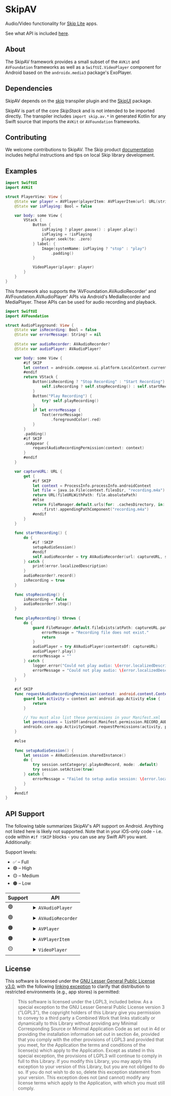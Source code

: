 # SkipAV

Audio/Video functionality for [Skip Lite](https://skip.tools) apps.

See what API is included [here](#api-support).

## About 

The SkipAV framework provides a small subset of the `AVKit` and `AVFoundation` frameworks
as well as a `SwiftUI.VideoPlayer` component for
Android based on the `androidx.media3` package's ExoPlayer.

## Dependencies

SkipAV depends on the [skip](https://source.skip.tools/skip) transpiler plugin and the [SkipUI](https://source.skip.tools/skip-ui) package.

SkipAV is part of the core *SkipStack* and is not intended to be imported directly. The transpiler includes `import skip.av.*` in generated Kotlin for any Swift source that imports the `AVKit` or `AVFoundation` frameworks.

## Contributing

We welcome contributions to SkipAV. The Skip product [documentation](https://skip.tools/docs/contributing/) includes helpful instructions and tips on local Skip library development.

## Examples

```swift
import SwiftUI
import AVKit

struct PlayerView: View {
    @State var player = AVPlayer(playerItem: AVPlayerItem(url: URL(string: "https://skip.tools/assets/introduction.mov")!))
    @State var isPlaying: Bool = false

    var body: some View {
        VStack {
            Button {
                isPlaying ? player.pause() : player.play()
                isPlaying = !isPlaying
                player.seek(to: .zero)
            } label: {
                Image(systemName: isPlaying ? "stop" : "play")
                    .padding()
            }

            VideoPlayer(player: player)
        }
    }
}
```

This framework also supports the 'AVFoundation.AVAudioRecorder' and 
AVFoundation.AVAudioPlayer' APIs via Android's MediaRecorder and MediaPlayer. 
These APIs can be used for audio recording and playback.

```swift
import SwiftUI
import AVFoundation

struct AudioPlayground: View {
    @State var isRecording: Bool = false
    @State var errorMessage: String? = nil
    
    @State var audioRecorder: AVAudioRecorder?
    @State var audioPlayer: AVAudioPlayer?

    var body: some View {
        #if SKIP
        let context = androidx.compose.ui.platform.LocalContext.current
        #endif
        return VStack {
            Button(isRecording ? "Stop Recording" : "Start Recording") {
                self.isRecording ? self.stopRecording() : self.startRecording()
            }
            Button("Play Recording") {
                try? self.playRecording()
            }
            if let errorMessage {
                Text(errorMessage)
                    .foregroundColor(.red)
            }
        }
        .padding()
        #if SKIP
        .onAppear {
            requestAudioRecordingPermission(context: context)
        }
        #endif
    }

    var captureURL: URL {
        get {
            #if SKIP
            let context = ProcessInfo.processInfo.androidContext
            let file = java.io.File(context.filesDir, "recording.m4a")
            return URL(fileURLWithPath: file.absolutePath)
            #else
            return FileManager.default.urls(for: .cachesDirectory, in: .userDomainMask)
                .first!.appendingPathComponent("recording.m4a")
            #endif
        }
    }
    
    func startRecording() {
        do {
            #if !SKIP
            setupAudioSession()
            #endif
            self.audioRecorder = try AVAudioRecorder(url: captureURL, settings: [AVFormatIDKey: Int(kAudioFormatMPEG4AAC), AVSampleRateKey: 12000, AVNumberOfChannelsKey: 1, AVEncoderAudioQualityKey: AVAudioQuality.high.rawValue])
        } catch {
            print(error.localizedDescription)
        }
        audioRecorder?.record()
        isRecording = true
    }
    
    func stopRecording() {
        isRecording = false
        audioRecorder?.stop()
    }
    
    func playRecording() throws {
        do {
            guard FileManager.default.fileExists(atPath: captureURL.path) else {
                errorMessage = "Recording file does not exist."
                return
            }
            audioPlayer = try AVAudioPlayer(contentsOf: captureURL)
            audioPlayer?.play()
            errorMessage = ""
        } catch {
            logger.error("Could not play audio: \(error.localizedDescription)")
            errorMessage = "Could not play audio: \(error.localizedDescription)"
        }
    }
    
    #if SKIP
    func requestAudioRecordingPermission(context: android.content.Context) {
        guard let activity = context as? android.app.Activity else {
            return
        }

        // You must also list these permissions in your Manifest.xml
        let permissions = listOf(android.Manifest.permission.RECORD_AUDIO, android.Manifest.permission.READ_EXTERNAL_STORAGE, android.Manifest.permission.WRITE_EXTERNAL_STORAGE)
        androidx.core.app.ActivityCompat.requestPermissions(activity, permissions.toTypedArray(), 1)
    }
    
    #else
    
    func setupAudioSession() {
        let session = AVAudioSession.sharedInstance()
        do {
            try session.setCategory(.playAndRecord, mode: .default)
            try session.setActive(true)
        } catch {
            errorMessage = "Failed to setup audio session: \(error.localizedDescription)"
        }
    }
    #endif
}
```
 
## API Support

The following table summarizes SkipAV's API support on Android. Anything not listed here is likely not supported. Note that in your iOS-only code - i.e. code within `#if !SKIP` blocks - you can use any Swift API you want. Additionally:

Support levels:

  - ✅ – Full
  - 🟢 – High
  - 🟡 – Medium 
  - 🟠 – Low
  
<table>
  <thead><th>Support</th><th>API</th></thead>
  <tbody>
    <tr>
      <td>🟢</td>
      <td>
          <details>
              <summary><code>AVAudioPlayer</code></summary>
              <ul>
                  <li><code>init(contentsOf url: URL) throws</code></li>
                  <li><code>init(data: Data) throws</code></li>
                  <li><code>func prepareToPlay() -> Bool</code></li>
                  <li><code>func play()</code></li>
                  <li><code>func pause()</code></li>
                  <li><code>func stop()</code></li>
                  <li><code>var isPlaying: Bool</code></li>
                  <li><code>var duration: TimeInterval</code></li>
                  <li><code>var numberOfLoops: Int</code></li>
                  <li><code>var volume: Double</code></li>
                  <li><code>var rate: Double</code></li>
                  <li><code>var currentTime: TimeInterval</code></li>
                  <li><code>var url: URL?</code></li>
                  <li><code>var data: Data?</code></li>
              </ul>
          </details> 
      </td>
    </tr>
    <tr>
      <td>🟢</td>
      <td>
          <details>
              <summary><code>AVAudioRecorder</code></summary>
              <ul>
                  <li><code>init(url: URL, settings: [String: Any]) throws</code></li>
                  <li><code>func prepareToRecord() -> Bool</code></li>
                  <li><code>func record()</code></li>
                  <li><code>func pause()</code></li>
                  <li><code>func stop()</code></li>
                  <li><code>func deleteRecording() -> Bool</code></li>
                  <li><code>var isRecording: Bool</code></li>
                  <li><code>var url: URL</code></li>
                  <li><code>var settings: [String: Any]</code></li>
                  <li><code>var currentTime: TimeInterval</code></li>
                  <li><code>func peakPower(forChannel channelNumber: Int) -> Float</code></li>
                  <li><code>func averagePower(forChannel channelNumber: Int) -> Double</code></li>
              </ul>
          </details> 
      </td>
    </tr>
    <tr>
      <td>🟠</td>
      <td>
          <details>
              <summary><code>AVPlayer</code></summary>
              <ul>
                  <li><code>init()</code></li>
                  <li><code>init(playerItem: AVPlayerItem?)</code></li>
                  <li><code>init(url: URL)</code></li>
                  <li><code>func play()</code></li>
                  <li><code>func pause()</code></li>
                  <li><code>func seek(to time: CMTime)</code></li>
              </ul>
          </details> 
      </td>
    </tr>
   <tr>
      <td>🟠</td>
      <td>
          <details>
              <summary><code>AVPlayerItem</code></summary>
              <ul>
                  <li><code>init(url: URL)</code></li>
              </ul>
          </details> 
      </td>
    </tr>
   <tr>
      <td>🟡</td>
      <td>
          <details>
              <summary><code>VideoPlayer</code></summary>
              <ul>
                  <li><code>init(player: AVPlayer?)</code></li>
              </ul>
          </details> 
      </td>
    </tr>
  </tbody>
</table>

## License

This software is licensed under the
[GNU Lesser General Public License v3.0](https://spdx.org/licenses/LGPL-3.0-only.html),
with the following
[linking exception](https://spdx.org/licenses/LGPL-3.0-linking-exception.html)
to clarify that distribution to restricted environments (e.g., app stores)
is permitted:

> This software is licensed under the LGPL3, included below.
> As a special exception to the GNU Lesser General Public License version 3
> ("LGPL3"), the copyright holders of this Library give you permission to
> convey to a third party a Combined Work that links statically or dynamically
> to this Library without providing any Minimal Corresponding Source or
> Minimal Application Code as set out in 4d or providing the installation
> information set out in section 4e, provided that you comply with the other
> provisions of LGPL3 and provided that you meet, for the Application the
> terms and conditions of the license(s) which apply to the Application.
> Except as stated in this special exception, the provisions of LGPL3 will
> continue to comply in full to this Library. If you modify this Library, you
> may apply this exception to your version of this Library, but you are not
> obliged to do so. If you do not wish to do so, delete this exception
> statement from your version. This exception does not (and cannot) modify any
> license terms which apply to the Application, with which you must still
> comply.

